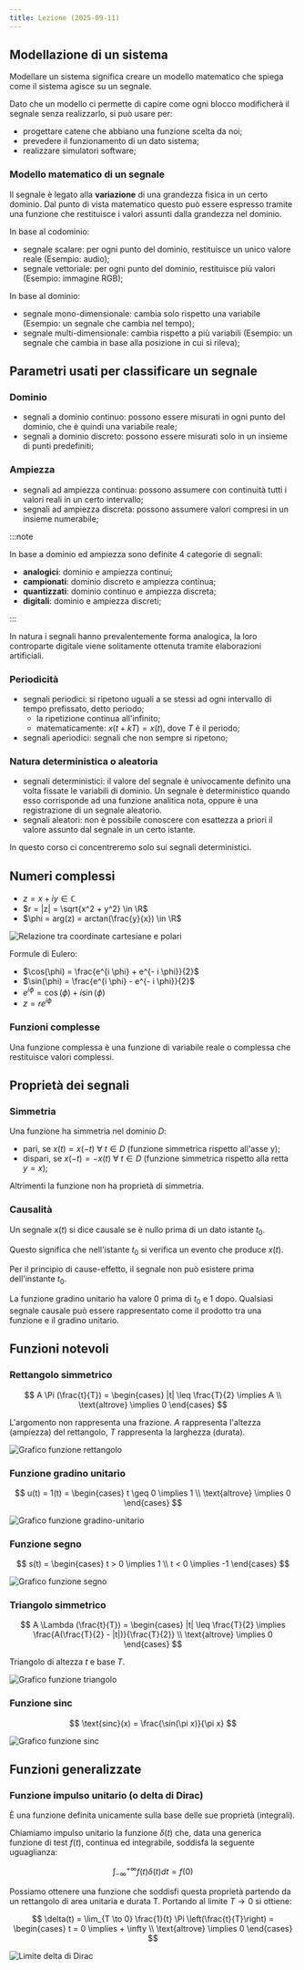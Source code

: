 ```yaml
---
title: Lezione (2025-09-11)
---
```


## Modellazione di un sistema

Modellare un sistema significa creare un modello matematico che spiega come il
sistema agisce su un segnale.

Dato che un modello ci permette di capire come ogni blocco modificherà il
segnale senza realizzarlo, si può usare per:

- progettare catene che abbiano una funzione scelta da noi;
- prevedere il funzionamento di un dato sistema;
- realizzare simulatori software;

### Modello matematico di un segnale

Il segnale è legato alla **variazione** di una grandezza fisica in un certo
dominio. Dal punto di vista matematico questo può essere espresso tramite una
funzione che restituisce i valori assunti dalla grandezza nel dominio.

In base al codominio:

- segnale scalare: per ogni punto del dominio, restituisce un unico valore reale
  (Esempio: audio);
- segnale vettoriale: per ogni punto del dominio, restituisce più valori
  (Esempio: immagine RGB);

In base al dominio:

- segnale mono-dimensionale: cambia solo rispetto una variabile (Esempio: un
  segnale che cambia nel tempo);
- segnale multi-dimensionale: cambia rispetto a più variabili (Esempio: un
  segnale che cambia in base alla posizione in cui si rileva);

## Parametri usati per classificare un segnale

### Dominio

- segnali a dominio continuo: possono essere misurati in ogni punto del dominio,
  che è quindi una variabile reale;
- segnali a dominio discreto: possono essere misurati solo in un insieme di
  punti predefiniti;

### Ampiezza

- segnali ad ampiezza continua: possono assumere con continuità tutti i valori
  reali in un certo intervallo;
- segnali ad ampiezza discreta: possono assumere valori compresi in un insieme
  numerabile;

:::note

In base a dominio ed ampiezza sono definite 4 categorie di segnali:

- **analogici**: dominio e ampiezza continui;
- **campionati**: dominio discreto e ampiezza continua;
- **quantizzati**: dominio continuo e ampiezza discreta;
- **digitali**: dominio e ampiezza discreti;

:::

In natura i segnali hanno prevalentemente forma analogica, la loro controparte
digitale viene solitamente ottenuta tramite elaborazioni artificiali.

### Periodicità

- segnali periodici: si ripetono uguali a se stessi ad ogni intervallo di tempo
  prefissato, detto periodo;
  - la ripetizione continua all'infinito;
  - matematicamente: $x(t + kT) = x(t)$, dove $T$ è il periodo;
- segnali aperiodici: segnali che non sempre si ripetono;

### Natura deterministica o aleatoria

- segnali deterministici: il valore del segnale è univocamente definito una
  volta fissate le variabili di dominio. Un segnale è deterministico quando esso
  corrisponde ad una funzione analitica nota, oppure è una registrazione di un
  segnale aleatorio.
- segnali aleatori: non è possibile conoscere con esattezza a priori il valore
  assunto dal segnale in un certo istante.

In questo corso ci concentreremo solo sui segnali deterministici.

## Numeri complessi

- $z = x + i y \in \mathbb{C}$
- $r = |z| = \sqrt{x^2 + y^2} \in \R$
- $\phi = arg(z) = arctan(\frac{y}{x}) \in \R$

![Relazione tra coordinate cartesiane e polari](../../../../../images/conversione-coordinate-numeri-complessi.png)

Formule di Eulero:

- $\cos(\phi) = \frac{e^{i \phi} + e^{- i \phi}}{2}$
- $\sin(\phi) = \frac{e^{i \phi} - e^{- i \phi}}{2}$
- $e^{i \phi} = \cos(\phi) + i \sin(\phi)$
- $z = r e^{i \phi}$

### Funzioni complesse

Una funzione complessa è una funzione di variabile reale o complessa che
restituisce valori complessi.

## Proprietà dei segnali

### Simmetria

Una funzione ha simmetria nel dominio $D$:

- pari, se $x(t) = x(-t)\ \forall\ t \in D$ (funzione simmetrica rispetto
  all'asse y);
- dispari, se $x(-t) = -x(t)\ \forall\ t \in D$ (funzione simmetrica rispetto
  alla retta $y = x$);

Altrimenti la funzione non ha proprietà di simmetria.

### Causalità

Un segnale $x(t)$ si dice causale se è nullo prima di un dato istante $t_0$.

Questo significa che nell'istante $t_0$ si verifica un evento che produce
$x(t)$.

Per il principio di cause-effetto, il segnale non può esistere prima
dell'instante $t_0$.

La funzione gradino unitario ha valore $0$ prima di $t_0$ e $1$ dopo. Qualsiasi
segnale causale può essere rappresentato come il prodotto tra una funzione e il
gradino unitario.

## Funzioni notevoli

### Rettangolo simmetrico

$$
A \Pi (\frac{t}{T}) = \begin{cases} |t| \leq \frac{T}{2} \implies A \\ \text{altrove} \implies 0 \end{cases}
$$

L'argomento non rappresenta una frazione. $A$ rappresenta l'altezza (ampiezza)
del rettangolo, $T$ rappresenta la larghezza (durata).

![Grafico funzione rettangolo](../../../../../images/grafico-funzione-rettangolo.png)

### Funzione gradino unitario

$$
u(t) = 1(t) = \begin{cases} t \geq 0 \implies 1 \\ \text{altrove} \implies 0 \end{cases}
$$

![Grafico funzione gradino-unitario](../../../../../images/grafico-funzione-gradino-unitario.png)

### Funzione segno

$$
s(t) = \begin{cases} t > 0 \implies 1 \\ t < 0 \implies -1 \end{cases}
$$

![Grafico funzione segno](../../../../../images/grafico-funzione-segno.png)

### Triangolo simmetrico

$$
A \Lambda (\frac{t}{T}) = \begin{cases} |t| \leq \frac{T}{2} \implies \frac{A(\frac{T}{2} - |t|)}{\frac{T}{2}} \\ \text{altrove} \implies 0 \end{cases}
$$

Triangolo di altezza $t$ e base $T$.

![Grafico funzione triangolo](../../../../../images/grafico-funzione-triangolo.png)

### Funzione $\text{sinc}$

$$
\text{sinc}(x) = \frac{\sin(\pi x)}{\pi x}
$$

![Grafico funzione sinc](../../../../../images/grafico-funzione-sinc.png)

## Funzioni generalizzate

### Funzione impulso unitario (o delta di Dirac)

È una funzione definita unicamente sulla base delle sue proprietà (integrali).

Chiamiamo impulso unitario la funzione $\delta(t)$ che, data una generica
funzione di test $f(t)$, continua ed integrabile, soddisfa la seguente
uguaglianza:

$$
\int_{- \infty}^{+ \infty} f(t) \delta(t) dt = f(0)
$$

Possiamo ottenere una funzione che soddisfi questa proprietà partendo da un
rettangolo di area unitaria e durata T. Portando al limite $T \to 0$ si ottiene:

$$
\delta(t) = \lim_{T \to 0} \frac{1}{t} \Pi \left(\frac{t}{T}\right) = \begin{cases} t = 0 \implies + \infty \\ \text{altrove} \implies 0 \end{cases}
$$

![Limite delta di Dirac](../../../../../images/limite-delta-di-dirac.png)
